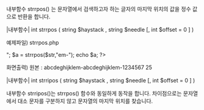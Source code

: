 내부함수 strrpos() 는 문자열에서 검색하고자 하는 글자의 마지막 위치의 값을 정수 값으로 반환을 합니다.

|내부함수|
int strrpos ( string $haystack , string $needle [, int $offset = 0 ] )

예제파일) strrpos.php
<?php
	$str = "abcdeghijklem-abcdeghijklem-1234567";
	echo "원본 : " . $str . "<br>";
	$a = strrpos($str,"em-");
	echo $a; 
?>

화면출력)
원본 : abcdeghijklem-abcdeghijklem-1234567
25

|내부함수|
int strripos ( string $haystack , string $needle [, int $offset = 0 ] )

내부함수 strripos()는 strrpos() 함수와 동일하게 동작을 합니다. 차이점으로는 문자열에서 대소 문자를 구분하지 않고 문자열의 마지막 위치를 찾습니다.